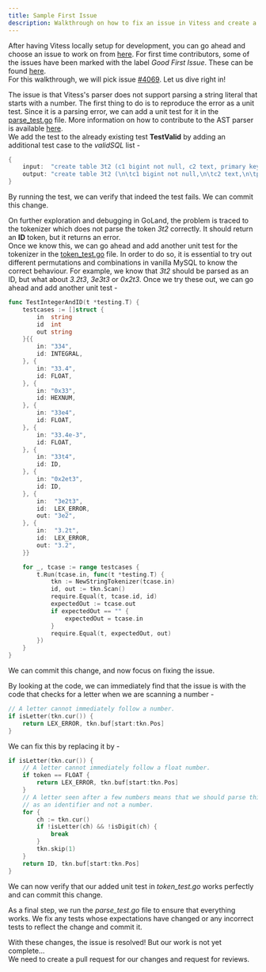 ```yaml
---
title: Sample First Issue
description: Walkthrough on how to fix an issue in Vitess and create a pull request.
---
```


After having Vitess locally setup for development, you can go ahead and choose an issue to work on from [here](https://github.com/vitessio/vitess/issues).
For first time contributors, some of the issues have been marked with the label *Good First Issue*. These can be found [here](https://github.com/vitessio/vitess/issues?q=is%3Aissue+is%3Aopen+label%3A%22Good+First+Issue%22).  
For this walkthrough, we will pick issue [#4069](https://github.com/vitessio/vitess/issues/4069).
Let us dive right in!

The issue is that Vitess's parser does not support parsing a string literal that starts with a number. 
The first thing to do is to reproduce the error as a unit test.
Since it is a parsing error, we can add a unit test for it in the [parse_test.go](https://github.com/vitessio/vitess/blob/main/go/vt/sqlparser/parse_test.go) file. More information on how to contribute to the AST parser is available [here](../contributing-to-ast-parser).  
We add the test to the already existing test **TestValid** by adding an additional test case to the *validSQL* list -
```go
{
	input:  "create table 3t2 (c1 bigint not null, c2 text, primary key(c1))",
	output: "create table 3t2 (\n\tc1 bigint not null,\n\tc2 text,\n\tprimary key (c1)\n)",
}
```
By running the test, we can verify that indeed the test fails.
We can commit this change.

On further exploration and debugging in GoLand, the problem is traced to the tokenizer which does not parse the token *3t2* correctly. 
It should return an **ID** token, but it returns an error.  
Once we know this, we can go ahead and add another unit test for the tokenizer in the [token_test.go](https://github.com/vitessio/vitess/blob/main/go/vt/sqlparser/token_test.go) file. 
In order to do so, it is essential to try out different permutations and combinations in vanilla MySQL to know the correct behaviour. 
For example, we know that *3t2* should be parsed as an ID, but what about *3.2t3*, *3e3t3* or *0x2t3*.
Once we try these out, we can go ahead and add another unit test -
```go
func TestIntegerAndID(t *testing.T) {
	testcases := []struct {
		in  string
		id  int
		out string
	}{{
		in: "334",
		id: INTEGRAL,
	}, {
		in: "33.4",
		id: FLOAT,
	}, {
		in: "0x33",
		id: HEXNUM,
	}, {
		in: "33e4",
		id: FLOAT,
	}, {
		in: "33.4e-3",
		id: FLOAT,
	}, {
		in: "33t4",
		id: ID,
	}, {
		in: "0x2et3",
		id: ID,
	}, {
		in:  "3e2t3",
		id:  LEX_ERROR,
		out: "3e2",
	}, {
		in:  "3.2t",
		id:  LEX_ERROR,
		out: "3.2",
	}}

	for _, tcase := range testcases {
		t.Run(tcase.in, func(t *testing.T) {
			tkn := NewStringTokenizer(tcase.in)
			id, out := tkn.Scan()
			require.Equal(t, tcase.id, id)
			expectedOut := tcase.out
			if expectedOut == "" {
				expectedOut = tcase.in
			}
			require.Equal(t, expectedOut, out)
		})
	}
}
```
We can commit this change, and now focus on fixing the issue.


By looking at the code, we can immediately find that the issue is with the code that checks for a letter when we are scanning a number -  
```go
// A letter cannot immediately follow a number.
if isLetter(tkn.cur()) {
	return LEX_ERROR, tkn.buf[start:tkn.Pos]
}
```
We can fix this by replacing it by - 
```go
if isLetter(tkn.cur()) {
	// A letter cannot immediately follow a float number.
	if token == FLOAT {
		return LEX_ERROR, tkn.buf[start:tkn.Pos]
	}
	// A letter seen after a few numbers means that we should parse this
	// as an identifier and not a number.
	for {
		ch := tkn.cur()
		if !isLetter(ch) && !isDigit(ch) {
			break
		}
		tkn.skip(1)
	}
	return ID, tkn.buf[start:tkn.Pos]
}
```
We can now verify that our added unit test in *token_test.go* works perfectly and can commit this change.

As a final step, we run the *parse_test.go* file to ensure that everything works. We fix any tests whose expectations have changed or any incorrect tests to reflect the change and commit it.

With these changes, the issue is resolved! But our work is not yet complete...  
We need to create a pull request for our changes and request for reviews.